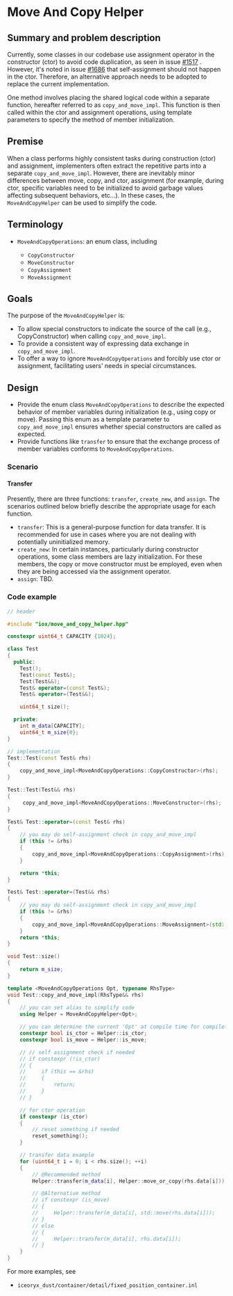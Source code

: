 # Move And Copy Helper

## Summary and problem description

Currently, some classes in our codebase use assignment operator in the constructor (ctor) to avoid code duplication, as seen in issue [#1517](https://github.com/eclipse-iceoryx/iceoryx/issues/1517) . However, it's noted in issue [#1686](https://github.com/eclipse-iceoryx/iceoryx/issues/1686) that self-assignment should not happen in the ctor. Therefore, an alternative approach needs to be adopted to replace the current implementation.

One method involves placing the shared logical code within a separate function, hereafter referred to as `copy_and_move_impl`. This function is then called within the ctor and assignment operations, using template parameters to specify the method of member initialization.

## Premise

When a class performs highly consistent tasks during construction (ctor) and assignment, implementers often extract the repetitive parts into a separate `copy_and_move_impl`. However, there are inevitably minor differences between move, copy, and ctor, assignment (for example, during ctor, specific variables need to be initialized to avoid garbage values affecting subsequent behaviors, etc...). In these cases, the `MoveAndCopyHelper` can be used to simplify the code.

## Terminology

- `MoveAndCopyOperations`: an enum class, including

    - `CopyConstructor`
    - `MoveConstructor`
    - `CopyAssignment`
    - `MoveAssignment`

## Goals

The purpose of the `MoveAndCopyHelper` is:
- To allow special constructors to indicate the source of the call (e.g., CopyConstructor) when calling `copy_and_move_impl`.
- To provide a consistent way of expressing data exchange in `copy_and_move_impl`.
- To offer a way to ignore `MoveAndCopyOperations` and forcibly use ctor or assignment, facilitating users' needs in special circumstances.

## Design

- Provide the enum class `MoveAndCopyOperations` to describe the expected behavior of member variables during initialization (e.g., using copy or move). Passing this enum as a template parameter to `copy_and_move_impl` ensures whether special constructors are called as expected.
- Provide functions like `transfer` to ensure that the exchange process of member variables conforms to `MoveAndCopyOperations`.

### Scenario

#### Transfer
Presently, there are three functions: `transfer`, `create_new`, and `assign`. The scenarios outlined below briefly describe the appropriate usage for each function.

- `transfer`: This is a general-purpose function for data transfer. It is recommended for use in cases where you are not dealing with potentially uninitialized memory.
- `create_new`: In certain instances, particularly during constructor operations, some class members are lazy initialization. For these members, the copy or move constructor must be employed, even when they are being accessed via the assignment operator.
- `assign`: TBD.

### Code example

```cpp
// header

#include "iox/move_and_copy_helper.hpp"

constexpr uint64_t CAPACITY {1024};

class Test
{
  public:
    Test();
    Test(const Test&);
    Test(Test&&);
    Test& operator=(const Test&);
    Test& operator=(Test&&);

    uint64_t size();

  private:
    int m_data[CAPACITY];
    uint64_t m_size{0};
}

// implementation
Test::Test(const Test& rhs)
{
    copy_and_move_impl<MoveAndCopyOperations::CopyConstructor>(rhs);
}

Test::Test(Test&& rhs)
{
     copy_and_move_impl<MoveAndCopyOperations::MoveConstructor>(rhs);
}

Test& Test::operator=(const Test& rhs)
{
    // you may do self-assignment check in copy_and_move_impl
    if (this != &rhs)
    {
        copy_and_move_impl<MoveAndCopyOperations::CopyAssignment>(rhs);
    }

    return *this;
}

Test& Test::operator=(Test&& rhs)
{
    // you may do self-assignment check in copy_and_move_impl
    if (this != &rhs)
    {
        copy_and_move_impl<MoveAndCopyOperations::MoveAssignment>(std::move(rhs));
    }
    return *this;
}

void Test::size()
{
    return m_size;
}

template <MoveAndCopyOperations Opt, typename RhsType>
void Test::copy_and_move_impl(RhsType&& rhs)
{
    // you can set alias to simplify code
    using Helper = MoveAndCopyHelper<Opt>;

    // you can determine the current 'Opt' at compile time for compile-time branching decisions.
    constexpr bool is_ctor = Helper::is_ctor;
    constexpr bool is_move = Helper::is_move;

    // // self assignment check if needed
    // if constexpr (!is_ctor)
    // {
    //     if (this == &rhs)
    //     {
    //         return;
    //     }
    // }

    // for ctor operation
    if constexpr (is_ctor)
    {
        // reset something if needed
        reset_something();
    }

    // transfer data example
    for (uint64_t i = 0; i < rhs.size(); ++i)
    {
        // @Recommended method
        Helper::transfer(m_data[i], Helper::move_or_copy(rhs.data[i]));

        // @Alternative method
        // if constexpr (is_move)
        // {
        //     Helper::transfer(m_data[i], std::move(rhs.data[i]));
        // }
        // else
        // {
        //     Helper::transfer(m_data[i], rhs.data[i]);
        // }
    }
}
```

For more examples, see

- `iceoryx_dust/container/detail/fixed_position_container.inl`
